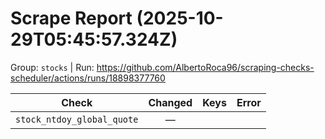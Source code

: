 # Scrape Report (2025-10-29T05:45:57.324Z)

Group: `stocks`  |  Run: https://github.com/AlbertoRoca96/scraping-checks-scheduler/actions/runs/18898377760

| Check | Changed | Keys | Error |
|---|:---:|:--|:--|
| `stock_ntdoy_global_quote` | — |  |  |
